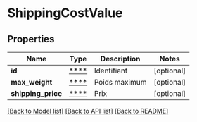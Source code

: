 # ShippingCostValue

## Properties
Name | Type | Description | Notes
------------ | ------------- | ------------- | -------------
**id** | [****](.md) | Identifiant | [optional] 
**max_weight** | [****](.md) | Poids maximum | [optional] 
**shipping_price** | [****](.md) | Prix | [optional] 

[[Back to Model list]](../../README.md#documentation-for-models) [[Back to API list]](../../README.md#documentation-for-api-endpoints) [[Back to README]](../../README.md)

